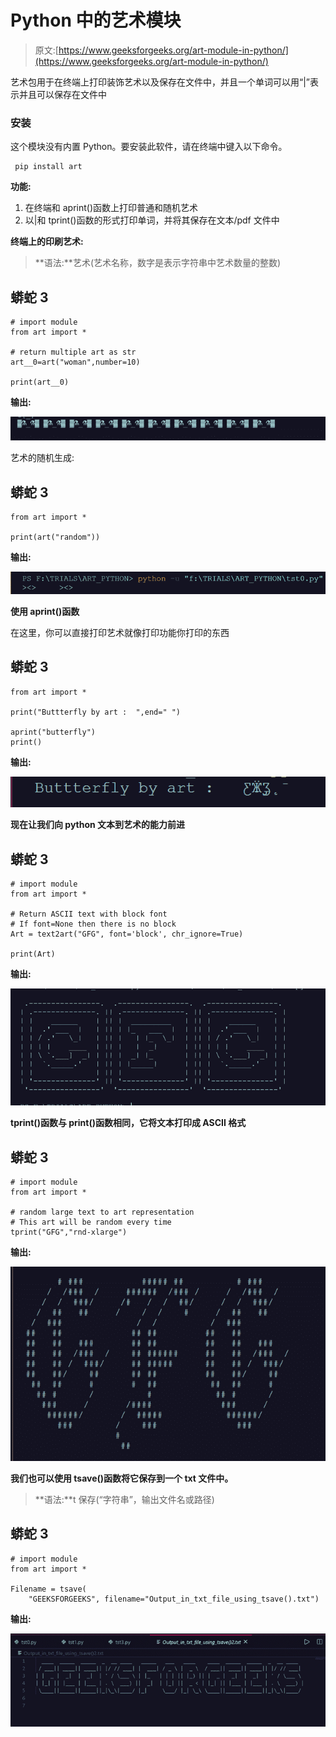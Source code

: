# Python 中的艺术模块

> 原文:[https://www.geeksforgeeks.org/art-module-in-python/](https://www.geeksforgeeks.org/art-module-in-python/)

艺术包用于在终端上打印装饰艺术以及保存在文件中，并且一个单词可以用“|”表示并且可以保存在文件中

### **安装**

这个模块没有内置 Python。要安装此软件，请在终端中键入以下命令。

```
 pip install art 

```

**功能:**

1.  在终端和 aprint()函数上打印普通和随机艺术
2.  以|和 tprint()函数的形式打印单词，并将其保存在文本/pdf 文件中

**终端上的印刷艺术:**

> **语法:**艺术(艺术名称，数字是表示字符串中艺术数量的整数)

## 蟒蛇 3

```
# import module
from art import *

# return multiple art as str
art__0=art("woman",number=10)

print(art__0)
```

**输出:**

![](img/49ce2cf558f7c43c99abe5bed3374d5f.png)

艺术的随机生成:

## 蟒蛇 3

```
from art import *

print(art("random"))
```

**输出:**

![](img/4a5a3a56b49334e902e1fc209fda18f3.png)

**使用 aprint()函数**

在这里，你可以直接打印艺术就像打印功能你打印的东西

## 蟒蛇 3

```
from art import *

print("Buttterfly by art :  ",end=" ")

aprint("butterfly")
print()
```

**输出:**

![](img/a53adc68e47a4b9f920b815ced6195f3.png)

**现在让我们向 python 文本到艺术的能力前进**

## 蟒蛇 3

```
# import module
from art import *

# Return ASCII text with block font
# If font=None then there is no block
Art = text2art("GFG", font='block', chr_ignore=True)

print(Art)
```

**输出:**

![](img/70f799cef584d3a4ea0a5c354909c524.png)

**tprint()函数与 print()函数相同，它将文本打印成 ASCII 格式**

## 蟒蛇 3

```
# import module
from art import *

# random large text to art representation 
# This art will be random every time
tprint("GFG","rnd-xlarge")
```

**输出:**

![](img/ad568f6c6851cf48097ccb9e422dcfab.png)

**我们也可以使用 tsave()函数将它保存到一个 txt 文件中。**

> **语法:**t 保存(“字符串”，输出文件名或路径)

## 蟒蛇 3

```
# import module
from art import *

Filename = tsave(
    "GEEKSFORGEEKS", filename="Output_in_txt_file_using_tsave().txt")
```

**输出:**

![](img/5f8dacbadcf6d40fea430794d690e05e.png)